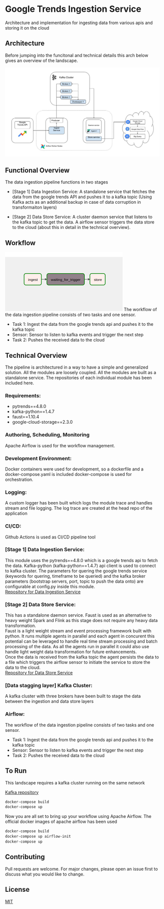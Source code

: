 # Google Trends Ingestion Service

Architecture and implementation for ingesting data from various apis and storing it on the cloud


## Architecture
Before jumping into the funcitonal and technical details this arch below gives an overview of the landscape. 

![Alt text](resources/DataIngestStoreArch.jpg?raw=true "Google Trends Ingestion Service Architecture")

## Functional Overview
The data ingestion pipeline functions in two stages
- [Stage 1] Data Ingestion Service: A standalone service that fetches the data from the google trends API and pushes it to a kafka topic (Using Kafka acts as an additional backup in case of data corruption in transformaiton layers)

- [Stage 2] Data Store Service: A cluster daemon service that listens to the kafka topic to get the data. A airflow sensor triggers the data store to the cloud (about this in detail in the technical overview). 

## Workflow
![Alt text](resources/workflow_airflow.jpg?raw=true "Workflow of the data ingestion pipelin")
The workflow of the data ingestion pipeline consists of two tasks and one sensor. 
- Task 1: Ingest the data from the google trends api and pushes it to the kafka topic
- Sensor: Sensor to listen to kafka events and trigger the next step
- Task 2: Pushes the received data to the cloud

## Technical Overview
The pipeline is architectured in a way to have a simple and generalized solution. All the modules are loosely coupled. All the modules are built as a standalone service. The repositories of each individual module has been included here. 
### Requirements:
- pytrends==4.8.0 
- kafka-python==1.4.7
- faust==1.10.4
- google-cloud-storage==2.3.0

### Authoring, Scheduling, Monitoring
Apache Airflow is used for the workflow management.
### Development Environment: 
Docker containers were used for development, so a dockerfile and a docker-compose.yaml is included docker-compose is used for orchestration. 

### Logging:
A custom logger has been built which logs the module trace and handles stream and file logging. 
The log trace are created at the head repo of the application
### CI/CD:
Github Actions is used as CI/CD pipeline tool

### [Stage 1] Data Ingestion Service:
This module uses the pytrends==4.8.0 which is a google trends api to fetch the data. Kafka-python (kafka-python==1.4.7) api client is used to connect to kafka cluster. 
The parameters for quering the google trends service (keywords for quering, timeframe to be queried) and the kafka broker parameters (bootstrap servers, port, topic to push the data onto) are configurable at config.py inside this module.  
[Repository for Data Ingestion Service](https://github.com/vivek87799/google_trends_ingest.git)

### [Stage 2] Data Store Service:
This has a standalone daemon service. Faust is used as an alternative to heavy weight Spark and Flink as this stage does not require any heavy data transformation.  
Faust is a light weight stream and event processing framework built with python. It runs multiple agents in parallel and each agent in concurent this potential can be leveraged to handle real time stream processing and batch processing of the data. As all the agents run in parallel it could also use handle light weight data transformation for future enhancements.  
Once the data is received from the kafka topic the agent persists the data to a file which triggers the airflow sensor to initiate the service to store the data to the cloud.   
[Repository for Data Store Service](https://github.com/vivek87799/google_trends_store.git)

### [Data stagging layer] Kafka Cluster:
A kafka cluster with three brokers have been built to stage the data between the ingestion and data store layers

### Airflow:
The workflow of the data ingestion pipeline consists of two tasks and one sensor. 
- Task 1: Ingest the data from the google trends api and pushes it to the kafka topic
- Sensor: Sensor to listen to kafka events and trigger the next step
- Task 2: Pushes the received data to the cloud


## To Run

This landscape requires a kafka cluster running on the same network

[Kafka repository](https://github.com/vivek87799/kafka.git)


```bash
docker-compose build
docker-compose up
```

Now you are all set to bring up your workflow using Apache Airflow. The official docker images of apache airflow has been used
```bash
docker-compose build
docker-compose up airflow-init
docker-compose up
```

## Contributing
Pull requests are welcome. For major changes, please open an issue first to discuss what you would like to change.

## License
[MIT](https://choosealicense.com/licenses/mit/)